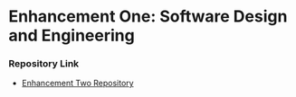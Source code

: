 # **Enhancement One: Software Design and Engineering**


### **Repository Link**

- [Enhancement Two Repository](https://github.com/JaredIckler/CS499-EnhancementOne)
